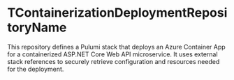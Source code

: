 # TContainerizationDeploymentRepositoryName

This repository defines a Pulumi stack that deploys an Azure Container App for a containerized ASP.NET Core Web API microservice. 
It uses external stack references to securely retrieve configuration and resources needed for the deployment.
